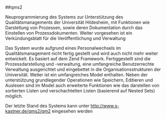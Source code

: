 ##qms2 

Neuprogrammierung des Systems zur Unterstützung des Qualitätsmanagements der Universität Hildesheim, mit Funktionen wie Darstellung von Prozessen, sowie deren Dokumentation durch das Einstellen von Prozessdokumenten. Weiter vorgesehen ist ein Verkündungsblatt für die Veröffentlichung und Verwaltung 

Das System wurde aufgrund eines Personalwechsels im Qualitätsmanagement nicht fertig gestellt und wird auch nicht mehr weiter entwickelt. Es basiert auf dem Zend Framework. Fertiggestellt sind die Prozessdarstellung und -verwaltung, eine umfangreiche Benutzerrechte Verwaltung ausgerichtet und eingebettet in die Organisationsstrukturen der Universität. Weiter ist ein umfangreiches Model enthalten. Neben der unterstützung grundlegender Operationen wie Speichern, Editieren und Auslesen sind im Model auch erweiterte Funktionen wie das darstellen von sortierten Listen und verschachtelten Listen (basierend auf Nested Sets) möglich.

Der letzte Stand des Systems kann unter http://www.s-kastner.de/qms2/qm2 eingesehen werden
